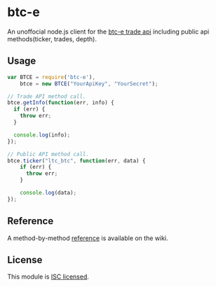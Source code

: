 btc-e
=====

An unoffocial node.js client for the [btc-e trade api](https://btc-e.com/api/documentation) including public api methods(ticker, trades, depth).

## Usage

```javascript
var BTCE = require('btc-e'),
    btce = new BTCE("YourApiKey", "YourSecret");

// Trade API method call.
btce.getInfo(function(err, info) {
  if (err) {
    throw err;
  }

  console.log(info);
});

// Public API method call.
btce.ticker("ltc_btc", function(err, data) {
    if (err) {
      throw err;
    }

    console.log(data);
});
```

## Reference

A method-by-method [reference](https://github.com/scud43/btc-e/wiki/API-Reference) is available on the wiki.

## License

This module is [ISC licensed](https://github.com/scud43/btc-e/blob/master/LICENSE.txt).

